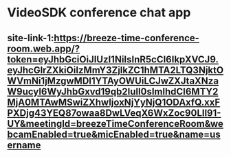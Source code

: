 # VideoSDK conference chat app 
## site-link-1:https://breeze-time-conference-room.web.app/?token=eyJhbGciOiJIUzI1NiIsInR5cCI6IkpXVCJ9.eyJhcGlrZXkiOiIzMmY3ZjlkZC1hMTA2LTQ3NjktOWVmNi1jMzgwMDI1YTAyOWUiLCJwZXJtaXNzaW9ucyI6WyJhbGxvd19qb2luIl0sImlhdCI6MTY2MjA0MTAwMSwiZXhwIjoxNjYyNjQ1ODAxfQ.xxFPXDjg43YEQ87owaa8DwLVeqX6WxZoc90LIl91-UY&meetingId=breezeTimeConferenceRoom&webcamEnabled=true&micEnabled=true&name=username